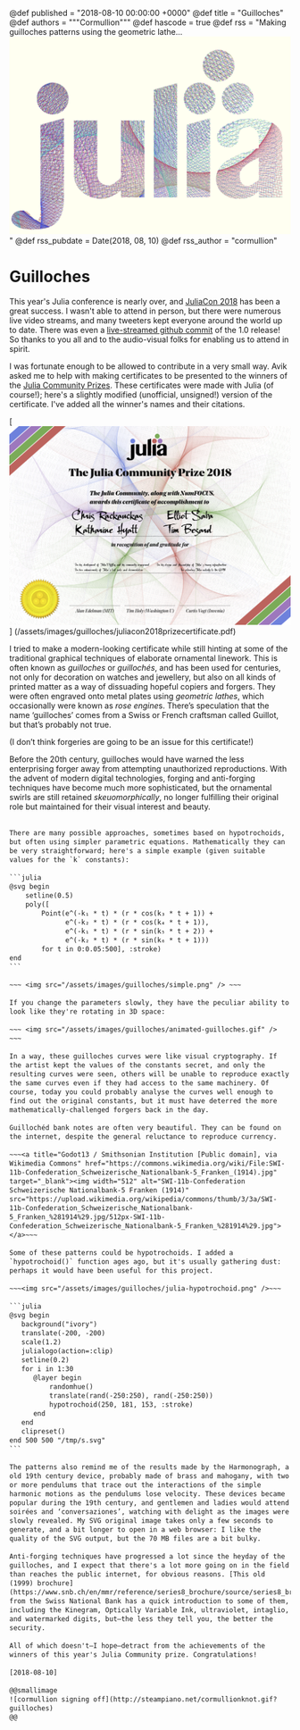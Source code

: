 @def published = "2018-08-10 00:00:00 +0000"
@def title = "Guilloches"
@def authors = """Cormullion"""
@def hascode = true
@def rss = "Making guilloches patterns using the geometric lathe...  ![hypotrochoid](/assets/images/guilloches/julia-hypotrochoid.png)"
@def rss_pubdate = Date(2018, 08, 10)
@def rss_author = "cormullion"

# Guilloches

This year's Julia conference is nearly over, and [JuliaCon 2018](http://juliacon.org/2018/) has been a great success. I wasn't able to attend in person, but there were numerous live video streams, and many tweeters kept everyone around the world up to date. There was even a [live-streamed github commit](https://www.youtube.com/watch?v=1jN5wKvN-Uk&t=749s&index=2&list=PLP8iPy9hna6Qsq5_-zrg0NTwqDSDYtfQB&frags=pl%2Cwn) of the 1.0 release! So thanks to you all and to the audio-visual folks for enabling us to attend in spirit.

I was fortunate enough to be allowed to contribute in a very small way. Avik asked me to help with making certificates to be presented to the winners of the [Julia Community Prizes](http://juliacon.org/2018/prize.html). These certificates were made with Julia (of course!); here's a slightly modified (unofficial, unsigned!) version of the certificate. I've added all the winner's names and their citations.

[![guilloches](/assets/images/guilloches/juliacon2018prizecertificate.png)]
(/assets/images/guilloches/juliacon2018prizecertificate.pdf)

I tried to make a modern-looking certificate while still hinting at some of the traditional graphical techniques of elaborate ornamental linework. This is often known as *guilloches* or *guillochés*, and has been used for centuries, not only for decoration on watches and jewellery, but also on all kinds of printed matter as a way of dissuading hopeful copiers and forgers. They were often engraved onto metal plates using *geometric lathes*, which occasionally were known as *rose engine*s. There’s speculation that the name ‘guilloches’ comes from a Swiss or French craftsman called Guillot, but that’s probably not true.

(I don’t think forgeries are going to be an issue for this certificate!)

Before the 20th century, guilloches would have warned the less enterprising forger away from attempting unauthorized reproductions. With the advent of modern digital technologies, forging and anti-forging techniques have become much more sophisticated, but the ornamental swirls are still retained *skeuomorphically*, no longer fulfilling their original role but maintained for their visual interest and beauty.

~~~ <img src="/assets/images/guilloches/guilloches-background.png" /> ~~~

There are many possible approaches, sometimes based on hypotrochoids, but often using simpler parametric equations. Mathematically they can be very straightforward; here's a simple example (given suitable values for the `k` constants):

```julia
@svg begin
    setline(0.5)
    poly([
        Point(e^(-k₁ * t) * (r * cos(k₃ * t + 1)) +
              e^(-k₂ * t) * (r * cos(k₄ * t + 1)),
              e^(-k₁ * t) * (r * sin(k₅ * t + 2)) +
              e^(-k₂ * t) * (r * sin(k₆ * t + 1)))
        for t in 0:0.05:500], :stroke)
end
```

~~~ <img src="/assets/images/guilloches/simple.png" /> ~~~

If you change the parameters slowly, they have the peculiar ability to look like they're rotating in 3D space:

~~~ <img src="/assets/images/guilloches/animated-guilloches.gif" /> ~~~

In a way, these guilloches curves were like visual cryptography. If the artist kept the values of the constants secret, and only the resulting curves were seen, others will be unable to reproduce exactly the same curves even if they had access to the same machinery. Of course, today you could probably analyse the curves well enough to find out the original constants, but it must have deterred the more mathematically-challenged forgers back in the day.

Guillochéd bank notes are often very beautiful. They can be found on the internet, despite the general reluctance to reproduce currency.

~~~<a title="Godot13 / Smithsonian Institution [Public domain], via Wikimedia Commons" href="https://commons.wikimedia.org/wiki/File:SWI-11b-Confederation_Schweizerische_Nationalbank-5_Franken_(1914).jpg" target="_blank"><img width="512" alt="SWI-11b-Confederation Schweizerische Nationalbank-5 Franken (1914)"  src="https://upload.wikimedia.org/wikipedia/commons/thumb/3/3a/SWI-11b-Confederation_Schweizerische_Nationalbank-5_Franken_%281914%29.jpg/512px-SWI-11b-Confederation_Schweizerische_Nationalbank-5_Franken_%281914%29.jpg"></a>~~~

Some of these patterns could be hypotrochoids. I added a `hypotrochoid()` function ages ago, but it's usually gathering dust: perhaps it would have been useful for this project.

~~~<img src="/assets/images/guilloches/julia-hypotrochoid.png" />~~~

```julia
@svg begin
   background("ivory")
   translate(-200, -200)
   scale(1.2)
   julialogo(action=:clip)
   setline(0.2)
   for i in 1:30
      @layer begin
          randomhue()
          translate(rand(-250:250), rand(-250:250))
          hypotrochoid(250, 181, 153, :stroke)
      end
   end
   clipreset()
end 500 500 "/tmp/s.svg"
```

The patterns also remind me of the results made by the Harmonograph, a old 19th century device, probably made of brass and mahogany, with two or more pendulums that trace out the interactions of the simple harmonic motions as the pendulums lose velocity. These devices became popular during the 19th century, and gentlemen and ladies would attend soirées and ‘conversaziones’, watching with delight as the images were slowly revealed. My SVG original image takes only a few seconds to generate, and a bit longer to open in a web browser: I like the quality of the SVG output, but the 70 MB files are a bit bulky.

Anti-forging techniques have progressed a lot since the heyday of the guilloches, and I expect that there's a lot more going on in the field than reaches the public internet, for obvious reasons. [This old (1999) brochure](https://www.snb.ch/en/mmr/reference/series8_brochure/source/series8_brochure.en.pdf) from the Swiss National Bank has a quick introduction to some of them, including the Kinegram, Optically Variable Ink, ultraviolet, intaglio, and watermarked digits, but—the less they tell you, the better the security.

All of which doesn't—I hope—detract from the achievements of the winners of this year's Julia Community prize. Congratulations!

[2018-08-10]

@@smallimage
![cormullion signing off](http://steampiano.net/cormullionknot.gif?guilloches)
@@

